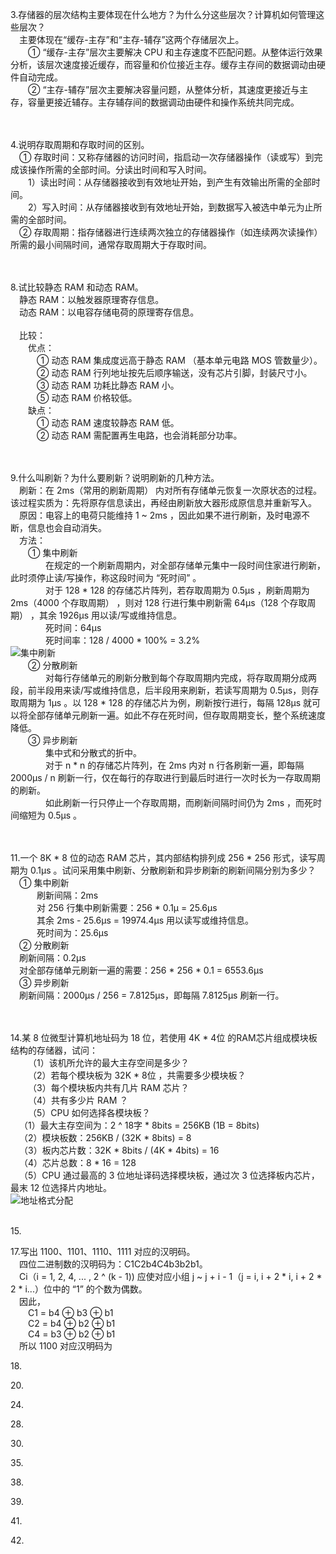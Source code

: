 3.存储器的层次结构主要体现在什么地方？为什么分这些层次？计算机如何管理这些层次？<br/>
&emsp;主要体现在“缓存-主存”和“主存-辅存”这两个存储层次上。<br/>
&emsp;&emsp;① “缓存-主存”层次主要解决 CPU 和主存速度不匹配问题。从整体运行效果分析，该层次速度接近缓存，而容量和价位接近主存。缓存主存间的数据调动由硬件自动完成。<br/>
&emsp;&emsp;② “主存-辅存”层次主要解决容量问题，从整体分析，其速度更接近与主存，容量更接近辅存。主存辅存间的数据调动由硬件和操作系统共同完成。<br/>
<br/><br/>

4.说明存取周期和存取时间的区别。<br/>
&emsp;① 存取时间：又称存储器的访问时间，指启动一次存储器操作（读或写）到完成该操作所需的全部时间。分读出时间和写入时间。<br/>
&emsp;&emsp;1）读出时间：从存储器接收到有效地址开始，到产生有效输出所需的全部时间。<br/>
&emsp;&emsp;2）写入时间：从存储器接收到有效地址开始，到数据写入被选中单元为止所需的全部时间。<br/>
&emsp;② 存取周期：指存储器进行连续两次独立的存储器操作（如连续两次读操作）所需的最小间隔时间，通常存取周期大于存取时间。<br/>
<br/><br/>

8.试比较静态 RAM 和动态 RAM。<br/>
&emsp;静态 RAM：以触发器原理寄存信息。<br/>
&emsp;动态 RAM：以电容存储电荷的原理寄存信息。<br/>
<br/>
&emsp;比较：<br/>
&emsp;&emsp;优点：<br/>
&emsp;&emsp;&emsp;① 动态 RAM 集成度远高于静态 RAM （基本单元电路 MOS 管数量少）。<br/>
&emsp;&emsp;&emsp;② 动态 RAM 行列地址按先后顺序输送，没有芯片引脚，封装尺寸小。<br/>
&emsp;&emsp;&emsp;③ 动态 RAM 功耗比静态  RAM 小。<br/>
&emsp;&emsp;&emsp;⑤ 动态 RAM 价格较低。<br/>
&emsp;&emsp;缺点：<br/>
&emsp;&emsp;&emsp;① 动态 RAM 速度较静态  RAM 低。 <br/>
&emsp;&emsp;&emsp;② 动态 RAM 需配置再生电路，也会消耗部分功率。<br/>
<br/><br/>

9.什么叫刷新？为什么要刷新？说明刷新的几种方法。<br/>
&emsp;刷新：在 2ms（常用的刷新周期） 内对所有存储单元恢复一次原状态的过程。该过程实质为：先将原存信息读出，再经由刷新放大器形成原信息并重新写入。<br/>
&emsp;原因：电容上的电荷只能维持 1 ~ 2ms ，因此如果不进行刷新，及时电源不断，信息也会自动消失。<br/>
&emsp;方法：<br/>
&emsp;&emsp;① 集中刷新<br/>
&emsp;&emsp;&emsp;&emsp;在规定的一个刷新周期内，对全部存储单元集中一段时间住家进行刷新，此时须停止读/写操作，称这段时间为 “死时间” 。<br/>
&emsp;&emsp;&emsp;&emsp;对于 128 * 128 的存储芯片阵列，若存取周期为 0.5μs ，刷新周期为 2ms（4000 个存取周期） ，则对 128 行进行集中刷新需 64μs（128 个存取周期） ，其余 1926μs 用以读/写或维持信息。<br/>
&emsp;&emsp;&emsp;&emsp;死时间：64μs<br/>
&emsp;&emsp;&emsp;&emsp;死时间率：128 / 4000 * 100% = 3.2%<br/>
![集中刷新](https://github.com/RSMinBamGro/CCP-Exercises/blob/master/%E7%AC%AC%204%20%E7%AB%A0/%E9%9B%86%E4%B8%AD%E5%88%B7%E6%96%B0.png)<br/>
&emsp;&emsp;② 分散刷新<br/>
&emsp;&emsp;&emsp;&emsp;对每行存储单元的刷新分散到每个存取周期内完成，将存取周期分成两段，前半段用来读/写或维持信息，后半段用来刷新，若读写周期为 0.5μs，则存取周期为 1μs 。以 128 * 128 的存储芯片为例，刷新按行进行，每隔 128μs 就可以将全部存储单元刷新一遍。如此不存在死时间，但存取周期变长，整个系统速度降低。<br/>
&emsp;&emsp;③ 异步刷新<br/>
&emsp;&emsp;&emsp;&emsp;集中式和分散式的折中。<br/>
&emsp;&emsp;&emsp;&emsp;对于 n * n 的存储芯片阵列，在 2ms 内对 n 行各刷新一遍，即每隔 2000μs / n 刷新一行，仅在每行的存取进行到最后时进行一次时长为一存取周期的刷新。<br/>
&emsp;&emsp;&emsp;&emsp;如此刷新一行只停止一个存取周期，而刷新间隔时间仍为 2ms ，而死时间缩短为 0.5μs 。<br/>
<br/><br/>

11.一个 8K * 8 位的动态 RAM 芯片，其内部结构排列成 256 * 256 形式，读写周期为 0.1μs 。试问采用集中刷新、分散刷新和异步刷新的刷新间隔分别为多少？<br/>
&emsp;① 集中刷新<br/>
&emsp;&emsp;&emsp;刷新间隔：2ms<br/>
&emsp;&emsp;&emsp;对 256 行集中刷新需要：256 * 0.1μ = 25.6μs<br/>
&emsp;&emsp;&emsp;其余 2ms - 25.6μs = 19974.4μs 用以读写或维持信息。<br/>
&emsp;&emsp;&emsp;死时间为：25.6μs<br/>
&emsp;② 分散刷新<br/>
&emsp;刷新间隔：0.2μs<br/>
&emsp;对全部存储单元刷新一遍的需要：256 * 256 * 0.1 = 6553.6μs<br/>
&emsp;③ 异步刷新<br/>
&emsp;刷新间隔：2000μs / 256 = 7.8125μs，即每隔 7.8125μs 刷新一行。<br/>
<br/><br/>

14.某 8 位微型计算机地址码为 18 位，若使用 4K * 4位 的RAM芯片组成模块板结构的存储器，试问：<br/>
&emsp;&emsp;（1）该机所允许的最大主存空间是多少？<br/>
&emsp;&emsp;（2）若每个模块板为 32K * 8位  ，共需要多少模块板？<br/>
&emsp;&emsp;（3）每个模块板内共有几片 RAM 芯片？<br/>
&emsp;&emsp;（4）共有多少片 RAM ？<br/>
&emsp;&emsp;（5）CPU 如何选择各模块板？<br/>
&emsp;（1）最大主存空间为：2 ^ 18字 * 8bits = 256KB (1B = 8bits) <br/>
&emsp;（2）模块板数：256KB / (32K * 8bits) = 8<br/>
&emsp;（3）板内芯片数：32K * 8bits / (4K * 4bits) = 16<br/>
&emsp;（4）芯片总数：8 * 16 = 128<br/>
&emsp;（5）CPU 通过最高的 3 位地址译码选择模块板，通过次 3 位选择板内芯片，最末 12 位选择片内地址。<br/>
![地址格式分配](https://github.com/RSMinBamGro/CCP-Exercises/blob/master/%E7%AC%AC%204%20%E7%AB%A0/E14%E5%9C%B0%E5%9D%80%E6%A0%BC%E5%BC%8F%E5%88%86%E9%85%8D.png)
<br/><br/>

15.<br/>

17.写出 1100、1101、1110、1111 对应的汉明码。<br/>
&emsp;四位二进制数的汉明码为：C1C2b4C4b3b2b1。<br/>
&emsp;Ci（i = 1, 2, 4, ... , 2 ^ (k - 1)) 应使对应小组 j ~ j + i - 1（j = i, i + 2 * i, i + 2 * 2 * i...）位中的 “1” 的个数为偶数。<br/>
&emsp;因此，<br/>
&emsp;&emsp;C1 = b4 ⊕ b3 ⊕ b1<br/>
&emsp;&emsp;C2 = b4 ⊕ b2 ⊕ b1<br/>
&emsp;&emsp;C4 = b3 ⊕ b2 ⊕ b1<br/>
&emsp;所以 1100 对应汉明码为<br/>

18.<br/>

20.<br/>

24.<br/>

28.<br/>

30.<br/>

35.<br/>

38.<br/>

39.<br/>

41.<br/>

42.<br/>

